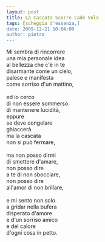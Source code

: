 ```yaml
---
layout: post
title: La Cascata Scorre Cade Vola
tags: [scheggia d'essenza,]
date: 2009-12-21 10:04:00
author: pietro
---
```

Mi sembra di rincorrere<br/>una mia personale idea<br/>al bellezza che c'è in te<br/>disarmante come un cielo,<br/>palese e manifesta<br/>come sorriso d'un mattino,<br/><br/>ed io cerco<br/>di non essere sommerso<br/>di mantenere lucidità,<br/>eppure<br/>se deve congelare<br/>ghiaccerà<br/>ma la cascata<br/>non si può fermare,<br/><br/>ma non posso dirmi<br/>di smettere d'amare,<br/>non posso dire<br/>a te di non sbocciare,<br/>non posso dire<br/>all'amor di non brillare,<br/><br/>e mi sento non solo<br/>a gridar nella bufera<br/>disperato d'amore<br/>e d'un sorriso amico<br/>e del calore<br/>d'ogni cosa in petto.
